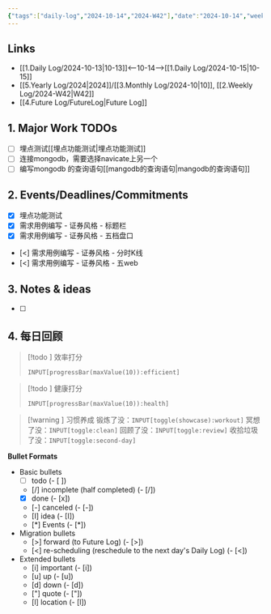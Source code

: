 ```yaml
---
{"tags":["daily-log","2024-10-14","2024-W42"],"date":"2024-10-14","week":"2024-W42","workout":true,"clean":true,"review":true,"second-day":true,"health":5,"efficient":5,"dg-publish":true,"permalink":"/1.Daily Log/2024-10-14/","dgPassFrontmatter":true}
---
```


## Links
- [[1.Daily Log/2024-10-13\|10-13]]<--10-14-->[[1.Daily Log/2024-10-15\|10-15]]
- [[5.Yearly Log/2024\|2024]]/[[3.Monthly Log/2024-10\|10]], [[2.Weekly Log/2024-W42\|W42]]
- [[4.Future Log/FutureLog\|Future Log]]

## 1. Major Work TODOs
- [ ] 埋点测试[[埋点功能测试\|埋点功能测试]]
- [ ] 连接mongodb，需要选择navicate上另一个
- [ ] 编写mongodb 的查询语句[[mangodb的查询语句\|mangodb的查询语句]]
## 2. Events/Deadlines/Commitments
- [x] 埋点功能测试
- [x] 需求用例编写 - 证券风格 - 标题栏
- [x] 需求用例编写 - 证券风格 - 五档盘口
- [<] 需求用例编写 - 证券风格 - 分时K线
- [<] 需求用例编写 - 证券风格 - 五web

## 3. Notes & ideas
- [ ] 

## 4. 每日回顾
>[!todo ] 效率打分
>```meta-bind
>INPUT[progressBar(maxValue(10)):efficient]
>```

>[!todo ] 健康打分
>```meta-bind
>INPUT[progressBar(maxValue(10)):health]
>```

>[!warning ] 习惯养成
>锻炼了没：`INPUT[toggle(showcase):workout]`
>冥想了没：`INPUT[toggle:clean]`
>回顾了没：`INPUT[toggle:review]`
>收拾垃圾了没：`INPUT[toggle:second-day]`


**Bullet Formats**
- Basic bullets
	- [ ] todo (- [ ])
	- [/] incomplete (half completed) (- [/])
	- [x] done (- [x])
	- [-] canceled (- [-])
	 - [I] idea (- [I])
	 - [*] Events (- [\*])
- Migration bullets
	 - [>] forward (to Future Log) (- [>])
	 - [<] re-scheduling (reschedule to the next day's Daily Log) (- [<])
- Extended bullets
	- [i] important (- [i])
	- [u] up (- [u])
	- [d] down (- [d])
	- ["] quote (- ["])
	- [l] location (- [l])



